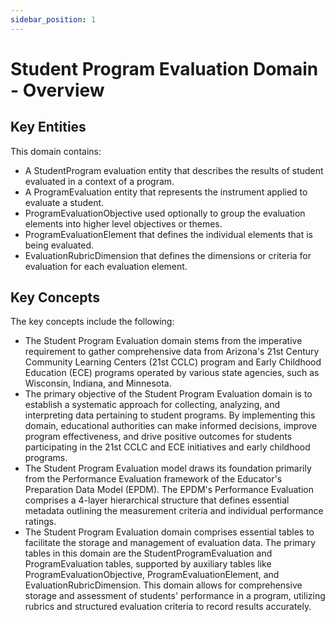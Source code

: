 ```yaml
---
sidebar_position: 1
---
```


# Student Program Evaluation Domain - Overview

## Key Entities

This domain contains:

* A StudentProgram evaluation entity that describes the results of student
    evaluated in a context of a program.
* A ProgramEvaluation entity that represents the instrument applied to
    evaluate a student.
* ProgramEvaluationObjective used optionally to group the evaluation elements
    into higher level objectives or themes.
* ProgramEvaluationElement that defines the individual elements that is being
    evaluated.
* EvaluationRubricDimension that defines the dimensions or criteria for
    evaluation for each evaluation element.

## Key Concepts

The key concepts include the following:

* The Student Program Evaluation domain stems from the imperative requirement
    to gather comprehensive data from Arizona's 21st Century Community Learning
    Centers (21st CCLC) program and Early Childhood Education (ECE) programs
    operated by various state agencies, such as Wisconsin, Indiana, and
    Minnesota.
* The primary objective of the Student Program Evaluation domain is to
    establish a systematic approach for collecting, analyzing, and interpreting
    data pertaining to student programs. By implementing this domain,
    educational authorities can make informed decisions, improve program
    effectiveness, and drive positive outcomes for students participating in the
    21st CCLC and ECE initiatives and early childhood programs.
* The Student Program Evaluation model draws its foundation primarily from the
    Performance Evaluation framework of the Educator's Preparation Data Model
    (EPDM). The EPDM's Performance Evaluation comprises a 4-layer hierarchical
    structure that defines essential metadata outlining the measurement criteria
    and individual performance ratings.
* The Student Program Evaluation domain comprises essential tables to
    facilitate the storage and management of evaluation data. The primary tables
    in this domain are the StudentProgramEvaluation and ProgramEvaluation
    tables, supported by auxiliary tables like ProgramEvaluationObjective,
    ProgramEvaluationElement, and EvaluationRubricDimension. This domain allows
    for comprehensive storage and assessment of students' performance in a
    program, utilizing rubrics and structured evaluation criteria to record
    results accurately.
